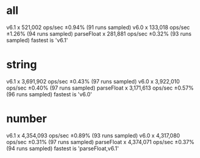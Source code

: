 # all
v6.1 x 521,002 ops/sec ±0.94% (91 runs sampled)
v6.0 x 133,018 ops/sec ±1.26% (94 runs sampled)
parseFloat x 281,881 ops/sec ±0.32% (93 runs sampled)
fastest is 'v6.1'

# string
v6.1 x 3,691,902 ops/sec ±0.43% (97 runs sampled)
v6.0 x 3,922,010 ops/sec ±0.40% (97 runs sampled)
parseFloat x 3,171,613 ops/sec ±0.57% (96 runs sampled)
fastest is 'v6.0'

# number
v6.1 x 4,354,093 ops/sec ±0.89% (93 runs sampled)
v6.0 x 4,317,080 ops/sec ±0.31% (97 runs sampled)
parseFloat x 4,374,071 ops/sec ±0.37% (94 runs sampled)
fastest is 'parseFloat,v6.1'
